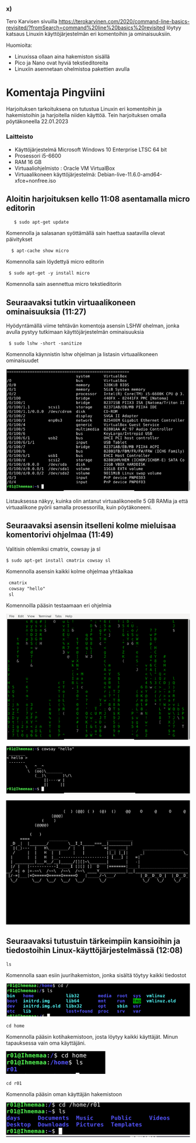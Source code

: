 
 
 ### x)
 Tero Karvisen sivuilla https://terokarvinen.com/2020/command-line-basics-revisited/?fromSearch=command%20line%20basics%20revisited löytyy katsaus Linuxin käyttöjärjestelmän eri komentoihin ja ominaisuuksiin.
 
 Huomioita:
 * Linuxissa ollaan aina hakemiston sisällä
* Pico ja Nano ovat hyviä tekstieditoreita
* Linuxiin asennetaan ohelmistoa pakettien avulla
 
 # Komentaja Pingviini
 Harjoituksen tarkoituksena on tutustua Linuxin eri komentoihin ja hakemistoihin ja harjoitella niiden käyttöä. Tein harjoituksen omalla pöytäkoneella 22.01.2023
 

 
 
### Laitteisto
 
* Käyttöjärjestelmä	Microsoft Windows 10 Enterprise LTSC 64 bit
* Prosessori i5-6600
* RAM 16 GB
* Virtuaaliohjelmisto : Oracle VM VirtualBox
* Virtuaalikoneen käyttöjärjestelmä: Debian-live-11.6.0-amd64-xfce+nonfree.iso





## Aloitin harjoituksen kello 11:08 asentamalla micro editorin


       $ sudo apt-get update
       
  Komennolla ja salasanan syöttämällä sain haettua saatavilla olevat päivitykset

      $ apt-cache show micro
      
   Komennolla sain löydettyä micro editorin

     $ sudo apt-get -y install micro
     
  Komennolla sain asennettua micro tekstieditorin
     

 ## Seuraavaksi tutkin virtuaalikoneen ominaisuuksia (11:27)
 
  Hyödyntämällä viime tehtävän komentoja asensin LSHW ohelman, jonka avulla pystyy tutkimaan käyttöjärjestelmän ominaisuuksia
  
     $ sudo lshw -short -sanitize
     
  Komennolla käynnistin lshw ohjelman ja listasin virtuaalikoneen ominaisuudet
  
  
![Add file: Upload](LSHW.PNG)
  
  
  Listauksessa näkyy, kuinka olin antanut virtuaalikoneelle 5 GB RAMia ja että virtuaalikone pyörii samalla prosessorilla, kuin pöytäkoneeni.
  
  ## Seuraavaksi asensin itselleni kolme mieluisaa komentorivi ohjelmaa (11:49)
  
  Valitisin ohlemiksi cmatrix, cowsay ja sl
  
    $ sudo apt-get install cmatrix cowsay sl
    
  Komennolla asensin kaikki kolme ohjelmaa yhtäaikaa
  
     cmatrix
     cowsay "hello"
     sl
     
Komennoilla pääsin testaamaan eri ohjelmia

![Add file: Upload](cmatrix.PNG)

![Add file: Upload](cowsay.PNG)

![Add file: Upload](sl.PNG)



## Seuraavaksi tutustuin tärkeimpiin kansioihin ja tiedostoihin Linux-käyttöjärjestelmässä (12:08)

    ls
   
   Komennolla saan esiin juurihakemiston, jonka sisältä töytyy kaikki tiedostot
   
   ![Add file: Upload](root.PNG)
   
    cd home
    
   Komennolla pääsin kotihakemistoon, josta löytyy kaikki käyttäjät. Minun tapauksessa vain oma käyttäjäni.
   
   ![Add file: Upload](home.PNG)
   
    cd r01
    
   Komennolla pääsin oman käyttäjän hakemistoon
   
   ![Add file: Upload](r01.PNG)
   
   
   
   
   



